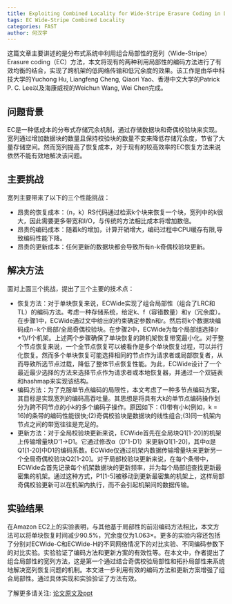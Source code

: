 ```yaml
---
title: Exploiting Combined Locality for Wide-Stripe Erasure Coding in Distributed Storage
tags: EC Wide-Stripe Combined Locality 
categories: FAST
author: 何汉宇
---
```


这篇文章主要讲述的是分布式系统中利用组合局部性的宽列（Wide-Stripe）Erasure coding（EC）方法，本文将现有的两种利用局部性的编码方法进行了有效均衡的结合，实现了跨机架的低网络传输和低冗余度的效果。该工作是由华中科技大学的Yuchong Hu, Liangfeng Cheng, Qiaori Yao、香港中文大学的Patrick P. C. Lee以及海康威视的Weichun Wang, Wei Chen完成。

## 问题背景

EC是一种低成本的分布式存储冗余机制，通过存储数据块和奇偶校验块来实现。宽列通过增加数据块的数量且保持校验块的数量不变来降低存储冗余度，节省了大量存储空间。然而宽列提高了恢复成本，对于现有的较高效率的EC恢复方法来说依然不能有效地解决该问题。

## 主要挑战

宽列主要带来了以下的三个性能挑战：
- 昂贵的恢复成本：（n，k）RS代码通过检索k个块来恢复一个块，宽列中的k很大，因此需要更多带宽和I/O，与传统的方法相比成本将增加数倍。
- 昂贵的编码成本：随着k的增加，计算开销增大，编码过程中CPU缓存有限,导致编码性能下降。
- 昂贵的更新成本：任何更新的数据块都会导致所有n-k奇偶校验块更新。

## 解决方法

面对上面三个挑战，提出了三个主要的技术点：
- 恢复方法：对于单块恢复来说，ECWide实现了组合局部性（组合了LRC和TL）的编码方法。考虑一种存储系统，给定k、f（容错数量）和γ（冗余度）。在步骤1中，ECWide通过文中给出的约束确定参数n和r。然后将k个数据块编码成n−k个局部/全局奇偶校验块。在步骤2中，ECWide为每个局部组选择(r +1)/f个机架。上述两个步骤确保了单块恢复的跨机架恢复带宽最小化。对于整个节点恢复来说，一个全节点恢复可以被看作是多个单块恢复过程，可以并行化恢复。然而多个单块恢复可能选择相同的节点作为请求者或局部恢复者，从而导致所选节点过载，降低了整体节点恢复性能。为此，ECWide设计了一个最近最少选择的方法来选择节点作为请求者或本地恢复器，并通过一个双链表和hashmap来实现该结构。
- 编码方法：为了克服单节点编码的局限性，本文考虑了一种多节点编码方案，其目标是实现宽列的编码高吞吐量。其思想是将具有大k的单节点编码操作划分为跨不同节点的小k的多个编码子操作。原因如下：(1)带有小k(例如，k = 16)的条带的编码性能很快;(2)奇偶校验块是数据块的线性组合;(3)同一机架内节点之间的带宽往往是充足的。
- 更新方法：对于全局校验块更新来说，ECWide首先在全局块Q1[1-20]的机架上传输增量块D'1->D1。它通过修改α（D'1-D1）来更新Q1[1-20]，其中α是Q1[1-20]中D1的编码系数。ECWide仅通过机架内数据传输增量块来更新另一个全局奇偶校验块Q2[1-20]。对于局部校验块更新来说，在每个条带中，ECWide会首先记录每个机架数据块的更新频率，并为每个局部组查找更新最密集的机架。通过这种方式，P1[1-5]被移动到更新最密集的机架上，这样局部奇偶校验更新可以在机架内执行，而不会引起机架间的数据传输。

## 实验结果

在Amazon EC2上的实验表明，与其他基于局部性的前沿编码方法相比，本文方法可以将单块恢复时间减少90.5%，冗余度仅为1.063×。更多的实验内容还包括了分别对ECWide-C和ECWide-H的不同网络情况下的对比实验、不同编码参数下的对比实验。实验验证了编码方法和更新方案的有效性等。在本文中，作者提出了组合局部性的宽列方法，这是第一个通过结合奇偶校验局部性和拓扑局部性来系统地解决宽列恢复问题的机制。本文进一步利用有效的编码方法和更新方案增强了组合局部性。通过具体实现和实验验证了方法有效。
 
了解更多请关注: [论文原文及ppt](https://www.usenix.org/conference/fast21/presentation/hu) 